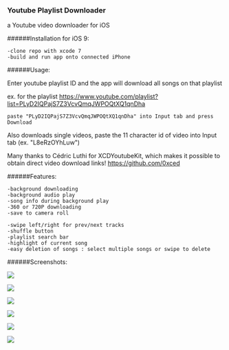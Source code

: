 ### Youtube Playlist Downloader

a Youtube video downloader for iOS

######Installation for iOS 9:
```
-clone repo with xcode 7
-build and run app onto connected iPhone

```

######Usage: 

Enter youtube playlist ID and the app will download all songs on that playlist

ex. for the playlist https://www.youtube.com/playlist?list=PLyD2IQPajS7Z3VcvQmqJWPOQtXQ1qnDha
  
    paste "PLyD2IQPajS7Z3VcvQmqJWPOQtXQ1qnDha" into Input tab and press Download

Also downloads single videos, paste the 11 character id of video into Input tab (ex. "L8eRzOYhLuw")

Many thanks to Cédric Luthi for XCDYoutubeKit, which makes it possible to obtain direct video download links!
https://github.com/0xced


######Features:

    -background downloading
    -background audio play
    -song info during background play
    -360 or 720P downloading
    -save to camera roll

    -swipe left/right for prev/next tracks
    -shuffle button
    -playlist search bar
    -highlight of current song
    -easy deletion of songs : select multiple songs or swipe to delete

######Screenshots:


 
![](https://raw.githubusercontent.com/samuelechu/YoutubePlaylist-Downloader/master/Music%20Player/Images/Screenshots/IMG_3896.PNG)

![](https://raw.githubusercontent.com/samuelechu/YoutubePlaylist-Downloader/master/Music%20Player/Images/Screenshots/IMG_3907.PNG)

![](https://raw.githubusercontent.com/samuelechu/YoutubePlaylist-Downloader/master/Music%20Player/Images/Screenshots/IMG_4164.jpg)

![](https://raw.githubusercontent.com/samuelechu/YoutubePlaylist-Downloader/master/Music%20Player/Images/Screenshots/IMG_3898.PNG)

![](https://raw.githubusercontent.com/samuelechu/YoutubePlaylist-Downloader/master/Music%20Player/Images/Screenshots/IMG_3897.PNG)

![](https://raw.githubusercontent.com/samuelechu/YoutubePlaylist-Downloader/master/Music%20Player/Images/Screenshots/IMG_3899.PNG)
